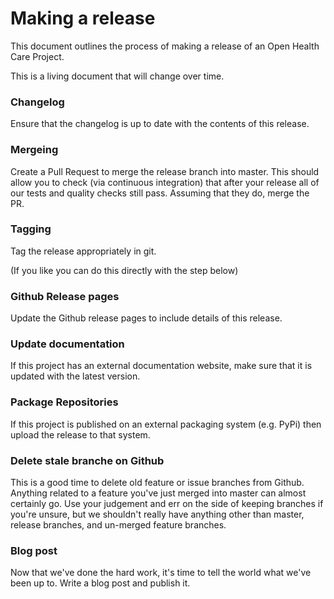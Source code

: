 # Making a release

This document outlines the process of making a release of an Open Health Care Project.

This is a living document that will change over time.

### Changelog

Ensure that the changelog is up to date with the contents of this release.

### Mergeing

Create a Pull Request to merge the release branch into master. This should allow you to check (via continuous integration) that after your release all of our tests and quality checks still pass. Assuming that they do, merge the PR.

### Tagging

Tag the release appropriately in git.

(If you like you can do this directly with the step below)

### Github Release pages

Update the Github release pages to include details of this release.

### Update documentation

If this project has an external documentation website, make sure that it is updated with the latest version.

### Package Repositories

If this project is published on an external packaging system (e.g. PyPi) then upload the release to that system.

### Delete stale branche on Github

This is a good time to delete old feature or issue branches from Github. Anything related to a feature you've just merged into master can almost certainly go. Use your judgement and err on the side of keeping branches if you're unsure, but we shouldn't really have anything other than master, release branches, and un-merged feature branches.

### Blog post

Now that we've done the hard work, it's time to tell the world what we've been up to. Write a blog post and publish it.
